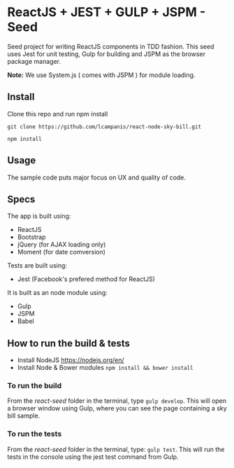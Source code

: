 # ReactJS + JEST + GULP + JSPM - Seed

Seed project for writing ReactJS components in TDD fashion. This seed uses Jest for unit testing, Gulp for building and JSPM as the browser package manager.

**Note:** We use System.js ( comes with JSPM ) for module loading.

## Install

Clone this repo and run npm install
```
git clone https://github.com/lcampanis/react-node-sky-bill.git

npm install
```

## Usage 

The sample code puts major focus on UX and quality of code.

## Specs
The app is built using:
* ReactJS
* Bootstrap
* jQuery (for AJAX loading only)
* Moment (for date comversion)

Tests are built using:
* Jest (Facebook's prefered method for ReactJS)

It is built as an node module using:
* Gulp
* JSPM
* Babel

## How to run the build & tests
* Install NodeJS https://nodejs.org/en/
* Install Node & Bower modules `npm install && bower install`

### To run the build
From the *react-seed* folder in the terminal, type `gulp develop`.
This will open a browser window using Gulp, where you can see the page containing a sky bill sample.

### To run the tests
From the *react-seed* folder in the terminal, type: `gulp test`.
This will run the tests in the console using the jest test command from Gulp.